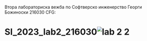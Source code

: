 Втора лабораториска вежба по Софтверско инженерство
Георги Божиноски 216030
CFG:
# SI_2023_lab2_216030![lab 2 2](https://github.com/georgibozhinoski/SI_2023_lab2_216030/assets/126797426/a14f8804-a484-4fbf-9dbd-9598824a0ac2)
